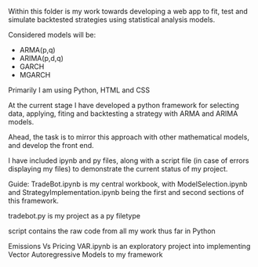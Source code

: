 Within this folder is my work towards developing a web app to fit, test and simulate backtested strategies using statistical analysis models.

Considered models will be:

- ARMA(p,q)
- ARIMA(p,d,q)
- GARCH
- MGARCH

Primarily I am using Python, HTML and CSS

At the current stage I have developed a python framework for selecting data, applying, fiting and backtesting a strategy with ARMA and ARIMA models.

Ahead, the task is to mirror this approach with other mathematical models, and develop the front end.

I have included ipynb and py files, along with a script file (in case of errors displaying my files) to demonstrate the current status of my project.

Guide: 
TradeBot.ipynb is my central workbook, with ModelSelection.ipynb and StrategyImplementation.ipynb being the first and second sections of this framework.

tradebot.py is my project as a py filetype

script contains the raw code from all my work thus far in Python

Emissions Vs Pricing VAR.ipynb is an exploratory project into implementing Vector Autoregressive Models to my framework



